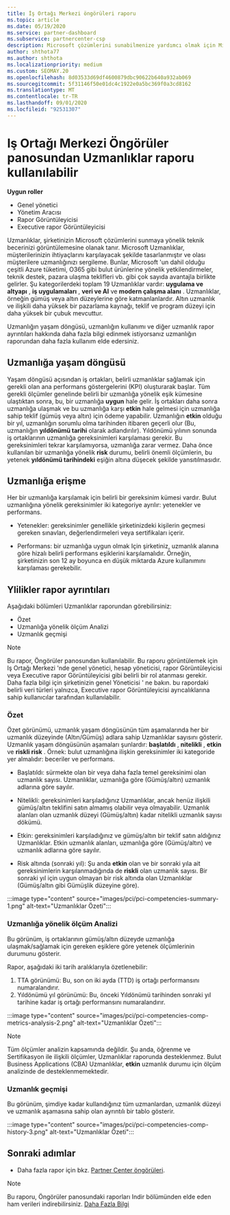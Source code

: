 ```yaml
---
title: İş Ortağı Merkezi öngörüleri raporu
ms.topic: article
ms.date: 05/19/2020
ms.service: partner-dashboard
ms.subservice: partnercenter-csp
description: Microsoft çözümlerini sunabilmenize yardımcı olmak için Microsoft uzmanlığına, uzmanlığa ve tekliflere ilişkin neler yapabileceğinizi görün.
author: shthota77
ms.author: shthota
ms.localizationpriority: medium
ms.custom: SEOMAY.20
ms.openlocfilehash: 8d03533d69df4600879dbc90622b640a932ab069
ms.sourcegitcommit: 5f31146f50e01dc4c1922e0a5bc369f0a3cd8162
ms.translationtype: MT
ms.contentlocale: tr-TR
ms.lasthandoff: 09/01/2020
ms.locfileid: "92531307"
---
```

# <a name="competencies-report-available-from-the-partner-center-insights-dashboard"></a>Iş Ortağı Merkezi Öngörüler panosundan Uzmanlıklar raporu kullanılabilir

**Uygun roller**
- Genel yönetici
- Yönetim Aracısı
- Rapor Görüntüleyicisi
- Executive rapor Görüntüleyicisi

Uzmanlıklar, şirketinizin Microsoft çözümlerini sunmaya yönelik teknik becerinizi görüntülemesine olanak tanır. Microsoft Uzmanlıklar, müşterilerinizin ihtiyaçlarını karşılayacak şekilde tasarlanmıştır ve olası müşterilere uzmanlığınızı sergileme. Bunlar, Microsoft 'un dahil olduğu çeşitli Azure tüketimi, O365 gibi bulut ürünlerine yönelik yetkilendirmeler, teknik destek, pazara ulaşma teklifleri vb. gibi çok sayıda avantajla birlikte gelirler. Şu kategorilerdeki toplam 19 Uzmanlıklar vardır: **uygulama ve altyapı** , **iş uygulamaları** , **veri ve AI** ve **modern çalışma alanı** . Uzmanlıklar, örneğin gümüş veya altın düzeylerine göre katmanlanlardır. Altın uzmanlık ve ilişkili daha yüksek bir pazarlama kaynağı, teklif ve program düzeyi için daha yüksek bir çubuk mevcuttur.  

Uzmanlığın yaşam döngüsü, uzmanlığın kullanımı ve diğer uzmanlık rapor ayrıntıları hakkında daha fazla bilgi edinmek istiyorsanız uzmanlığın raporundan daha fazla kullanım elde edersiniz.

## <a name="competency-life-cycle"></a>Uzmanlığa yaşam döngüsü

Yaşam döngüsü açısından iş ortakları, belirli uzmanlıklar sağlamak için gerekli olan ana performans göstergelerini (KPI) oluşturarak başlar. Tüm gerekli ölçümler genelinde belirli bir uzmanlığa yönelik eşik kümesine ulaştıktan sonra, bu, bir uzmanlığa **uygun** hale gelir. İş ortakları daha sonra uzmanlığa ulaşmak ve bu uzmanlığa karşı **etkin** hale gelmesi için uzmanlığa sahip teklif (gümüş veya altın) için ödeme yapabilir. Uzmanlığın **etkin** olduğu bir yıl, uzmanlığın sorumlu olma tarihinden itibaren geçerli olur (Bu, uzmanlığın **yıldönümü tarihi** olarak adlandırılır). Yıldönümü yılının sonunda iş ortaklarının uzmanlığa gereksinimleri karşılaması gerekir. Bu gereksinimleri tekrar karşılamıyorsa, uzmanlığa zarar vermez. Daha önce kullanılan bir uzmanlığa yönelik **risk** durumu, belirli önemli ölçümlerin, bu yetenek **yıldönümü tarihindeki** eşiğin altına düşecek şekilde yansıtılmasıdır.

## <a name="competency-attainment"></a>Uzmanlığa erişme

Her bir uzmanlığa karşılamak için belirli bir gereksinim kümesi vardır. Bulut uzmanlığına yönelik gereksinimler iki kategoriye ayrılır: yetenekler ve performans.

- Yetenekler: gereksinimler genellikle şirketinizdeki kişilerin geçmesi gereken sınavları, değerlendirmeleri veya sertifikaları içerir.

- Performans: bir uzmanlığa uygun olmak Için şirketiniz, uzmanlık alanına göre hizalı belirli performans eşiklerini karşılamalıdır. Örneğin, şirketinizin son 12 ay boyunca en düşük miktarda Azure kullanımını karşılaması gerekebilir.

## <a name="competencies-report-details"></a>Ylilikler rapor ayrıntıları

Aşağıdaki bölümleri Uzmanlıklar raporundan görebilirsiniz:

- Özet
- Uzmanlığa yönelik ölçüm Analizi
- Uzmanlık geçmişi

 > [!NOTE]
 > Bu rapor, Öngörüler panosundan kullanılabilir. Bu raporu görüntülemek için Iş Ortağı Merkezi 'nde genel yönetici, hesap yöneticisi, rapor Görüntüleyicisi veya Executive rapor Görüntüleyicisi gibi belirli bir rol atanması gerekir. Daha fazla bilgi için şirketinizin genel Yöneticisi ' ne bakın. bu rapordaki belirli veri türleri yalnızca, Executive rapor Görüntüleyicisi ayrıcalıklarına sahip kullanıcılar tarafından kullanılabilir.

### <a name="summary"></a>Özet

Özet görünümü, uzmanlık yaşam döngüsünün tüm aşamalarında her bir uzmanlık düzeyinde (Altın/Gümüş) adlara sahip Uzmanlıklar sayısını gösterir. Uzmanlık yaşam döngüsünün aşamaları şunlardır: **başlatıldı** , **nitelikli** , **etkin** ve **riskli risk** . Örnek: bulut uzmanlığına ilişkin gereksinimler iki kategoride yer almalıdır: beceriler ve performans.

- Başlatıldı: sürmekte olan bir veya daha fazla temel gereksinimi olan uzmanlık sayısı.
Uzmanlıklar, uzmanlığa göre (Gümüş/altın) uzmanlık adlarına göre sayılır.

- Nitelikli: gereksinimleri karşıladığınız Uzmanlıklar, ancak henüz ilişkili gümüş/altın teklifini satın almamış olabilir veya olmayabilir. Uzmanlık alanları olan uzmanlık düzeyi (Gümüş/altın) kadar nitelikli uzmanlık sayısı dökümü.

- Etkin: gereksinimleri karşıladığınız ve gümüş/altın bir teklif satın aldığınız Uzmanlıklar. Etkin uzmanlık alanları, uzmanlığa göre (Gümüş/altın) ve uzmanlık adlarına göre sayılır.

- Risk altında (sonraki yıl): Şu anda **etkin** olan ve bir sonraki yıla ait gereksinimlerin karşılanmadığında de **riskli** olan uzmanlık sayısı.
Bir sonraki yıl için uygun olmayan bir risk altında olan Uzmanlıklar (Gümüş/altın gibi Gümüşlik düzeyine göre).

:::image type="content" source="images/pci/pci-competencies-summary-1.png" alt-text="Uzmanlıklar Özeti":::

### <a name="competency-metric-analysis"></a>Uzmanlığa yönelik ölçüm Analizi

Bu görünüm, iş ortaklarının gümüş/altın düzeyde uzmanlığa ulaşmak/sağlamak için gereken eşiklere göre yetenek ölçümlerinin durumunu gösterir. 

Rapor, aşağıdaki iki tarih aralıklarıyla özetlenebilir:

1. TTA görünümü: Bu, son on iki ayda (TTD) iş ortağı performansını numaralandırır.
2. Yıldönümü yıl görünümü: Bu, önceki Yıldönümü tarihinden sonraki yıl tarihine kadar iş ortağı performansını numaralandırır.

:::image type="content" source="images/pci/pci-competencies-comp-metrics-analysis-2.png" alt-text="Uzmanlıklar Özeti":::

> [!NOTE]
 > Tüm ölçümler analizin kapsamında değildir. Şu anda, öğrenme ve Sertifikasyon ile ilişkili ölçümler, Uzmanlıklar raporunda desteklenmez. Bulut Business Applications (CBA) Uzmanlıklar, **etkin** uzmanlık durumu için ölçüm analizinde de desteklenmemektedir.

### <a name="competency-history"></a>Uzmanlık geçmişi

Bu görünüm, şimdiye kadar kullandığınız tüm uzmanlardan, uzmanlık düzeyi ve uzmanlık aşamasına sahip olan ayrıntılı bir tablo gösterir.

:::image type="content" source="images/pci/pci-competencies-comp-history-3.png" alt-text="Uzmanlıklar Özeti":::

## <a name="next-steps"></a>Sonraki adımlar

- Daha fazla rapor için bkz. [Partner Center öngörüleri](partner-center-insights.md).

>[!NOTE] 
> Bu raporu, Öngörüler panosundaki raporları Indir bölümünden elde eden ham verileri indirebilirsiniz. [Daha Fazla Bilgi](pci-download-reports.md) 
